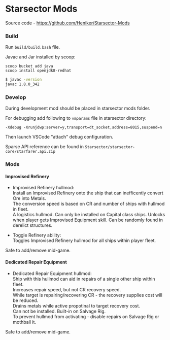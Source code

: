 # Starsector Mods
Source code - https://github.com/Heniker/Starsector-Mods

### Build
Run `build/build.bash` file.

Javac and Jar installed by scoop:
```
scoop bucket add java
scoop install openjdk8-redhat
```

```bash
$ javac -version
javac 1.8.0_342
```

### Develop
During development mod should be placed in starsector mods folder.

For debugging add following to `vmparams` file in starsector directory:

```
-Xdebug -Xrunjdwp:server=y,transport=dt_socket,address=8015,suspend=n
```

Then launch VSCode "attach" debug configuration.

Sparse API reference can be found in `Starsector/starsector-core/starfarer.api.zip`

### Mods

#### Improvised Refinery
- Improvised Refinery hullmod:<br/>
  Install an Improvised Refinery onto the ship that can inefficently convert Ore into Metals.<br/>
  The conversion speed is based on CR and number of ships with hullmod in fleet.<br/>
  A logistics hullmod. Can only be installed on Capital class ships. Unlocks when player gets Improvised Equipment skill. Can be randomly found in derelict structures.<br/>

- Toggle Refinery ability:<br/>
  Toggles Improvised Refinery hullmod for all ships within player fleet.<br/>

Safe to add/remove mid-game.

#### Dedicated Repair Equipment
- Dedicated Repair Equipment hullmod:<br/>
  Ship with this hullmod can aid in repairs of a single other ship within fleet.<br/>
  Increases repair speed, but not CR recovery speed.<br/>
  While target is repairing/recovering CR - the recovery supplies cost will be reduced.<br/>
  Drains metals while active propotinal to target recovery cost.<br/>
  Can not be installed. Built-in on Salvage Rig.<br/>
  To prevent hullmod from activating - disable repairs on Salvage Rig or mothball it.

Safe to add/remove mid-game.

<!--
Mod is 80% done;

TODO:
Test Luna integraion
See if mod can work without Luna
Test if mod can actually be removed mid-game
See if icon from ability can be deleted
Add version checker integration
Try to add conversionRate to Luna
add indicator for IR ability describing contributing factors (Nanoforge, participating ships)

Test nanoforge

Add icons for hullmods and ability
?Add post description for ImprovisedRefinery
?Add mod settings
Add detection range increase while refinery is active

TODONE:
Test SMod ratios.
check smod save on Ir 
Test Ore Conversion
Test multiple crigs in fleet
Add integration with Corrupted Nanoforge, Prestine Nanoforge.

---

Desc:
The mod adds 2 hullmods:
- Improvised Refinery:
  Install an Improvised Refinery onto the ship that can inefficently convert Ore into Metals.
  The conversion speed is based on CR and number of ships with hullmod in fleet.
  A logistics hullmod. Can only be installed on Capital class ships. Unlocks when player gets Improvised Equipment skill.

- Dedicated Repair Equipment
  Ship with this hullmod can aid in repairs of a single other ship within fleet.
  Increases repair speed, but not CR recovery speed.
  While target is repairing/recovering CR - the recovery supplies cost will be reduced.
  Drains metals while active propotinal to target recovery cost.
  Can not be installed. Built-in on Salvage Rig.

And a single ability:
- Toggle Ore Reginery:
  Toggles Improvised Refinery hullmod for all ships.

It's pretty much in beta state RN. The code seems to work fine from my testing, but I'll need to balance it a bit and add icons.
Btw, if any artists here feel like this is worth their time and want to draw some icons - don't hesitate to reach me out.
Balance suggestions and bug reports are very much welcome.
The source code is fully available. You should compile it yourself in case you don't trust the jar - script is `build/build.bash`. Use `git-bash` on windows, need `javac` and `jar`.
-->
